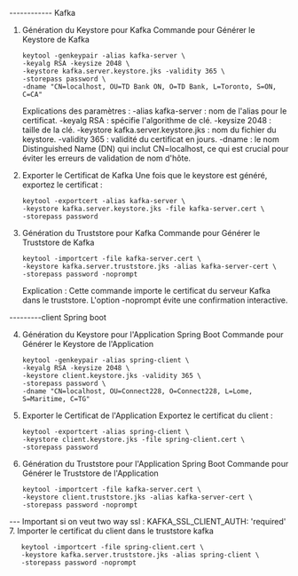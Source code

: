 ------------ Kafka
1. Génération du Keystore pour Kafka
   Commande pour Générer le Keystore de Kafka

       keytool -genkeypair -alias kafka-server \
       -keyalg RSA -keysize 2048 \
       -keystore kafka.server.keystore.jks -validity 365 \
       -storepass password \
       -dname "CN=localhost, OU=TD Bank ON, O=TD Bank, L=Toronto, S=ON, C=CA"


    Explications des paramètres :
		-alias kafka-server : nom de l'alias pour le certificat.
		-keyalg RSA : spécifie l'algorithme de clé.
		-keysize 2048 : taille de la clé.
		-keystore kafka.server.keystore.jks : nom du fichier du keystore.
		-validity 365 : validité du certificat en jours.
		-dname : le nom Distinguished Name (DN) qui inclut CN=localhost, ce qui est crucial pour éviter les erreurs de validation de nom d'hôte.


2. Exporter le Certificat de Kafka
   Une fois que le keystore est généré, exportez le certificat :

       keytool -exportcert -alias kafka-server \
       -keystore kafka.server.keystore.jks -file kafka-server.cert \
       -storepass password


3. Génération du Truststore pour Kafka
   Commande pour Générer le Truststore de Kafka

       keytool -importcert -file kafka-server.cert \
       -keystore kafka.server.truststore.jks -alias kafka-server-cert \
       -storepass password -noprompt

   Explication : Cette commande importe le certificat du serveur Kafka dans le truststore. L'option -noprompt évite une confirmation interactive.





---------client Spring boot

4. Génération du Keystore pour l'Application Spring Boot
   Commande pour Générer le Keystore de l'Application

       keytool -genkeypair -alias spring-client \
       -keyalg RSA -keysize 2048 \
       -keystore client.keystore.jks -validity 365 \
       -storepass password \
       -dname "CN=localhost, OU=Connect228, O=Connect228, L=Lome, S=Maritime, C=TG"


5. Exporter le Certificat de l'Application
   Exportez le certificat du client :

       keytool -exportcert -alias spring-client \
       -keystore client.keystore.jks -file spring-client.cert \
       -storepass password


6. Génération du Truststore pour l'Application Spring Boot
   Commande pour Générer le Truststore de l'Application

       keytool -importcert -file kafka-server.cert \
       -keystore client.truststore.jks -alias kafka-server-cert \
       -storepass password -noprompt


--- Important si on veut two way ssl : KAFKA_SSL_CLIENT_AUTH: 'required'
7. Importer le certificat du client dans le truststore kafka

       keytool -importcert -file spring-client.cert \
       -keystore kafka.server.truststore.jks -alias spring-client \
       -storepass password -noprompt
